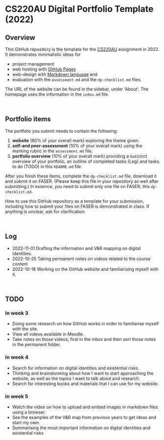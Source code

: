 # CS220AU Digital Portfolio Template (2022)
## Overview
This GitHub repository is the template for the [CS220AU](https://github.com/khofstadter/CS220AU) assignment in 2022. It demonstrates minimalistic ideas for 

- project management
- web hosting with [GitHub Pages](https://pages.github.com/) 
- web-design with [Markdown language](https://guides.github.com/features/mastering-markdown/) and
- evaluation with the `assessment.md` and the `dp-checklist.md` files. 

The URL of the website can be found in the sidebar, under 'About'. The homepage uses the information in the `index.md` file.

<br>

## Portfolio items
The portfolio you submit needs to contain the following:

1. **website** (80% of your overall mark) exploring the theme given.
2. **self-and peer-assessment** (10% of your overall mark) using the marking rubric in the `assessment.md` file.
3. **portfolio overview** (10% of your overall mark) providing a succinct overview of your portfolio, an outline of completed tasks (Log) and tasks to do (TODO) in this `README.md` file.

After you finish these items, complete the `dp-checklist.md` file, download it and submit it on FASER. (Please keep this file in your repository as well after submitting.) In essence, you need to submit only one file on FASER, this `dp-checklist.md`. 

How to use this GitHub repository as a template for your submission, including how to submit your files on FASER is demonstrated in class. If anything is unclear, ask for clarification. 

<br>

## Log

- 2022-11-01 Drafting the information and V&R mapping on digital identities.
- 2022-10-25 Taking permanent notes on videos related to the course content 
- 2022-10-18 Working on the GitHub website and familiarising myself with it.

 
<br>

## TODO
### in week 3
- Doing some research on how GitHub works in order to familiarise myself with the site.
- View all videos available in Moodle.
- Take notes on those videos, first in the inbox and then sort those notes in the permanent folder.
### in week 4
- Search for information on digital identities and existential risks.
- Thinking and brainstorming about how I want to start approaching the website, as well as the topics I want to talk about and research.
- Search for interesting books and materials that I can use for my website.
### in week 5
- Watch the video on how to upload and embed images in markdown files using a browser.
- See the examples of the V&R map from previous years to get ideas and start my own.
- Summarising the most important information on digital identities and existential risks 
